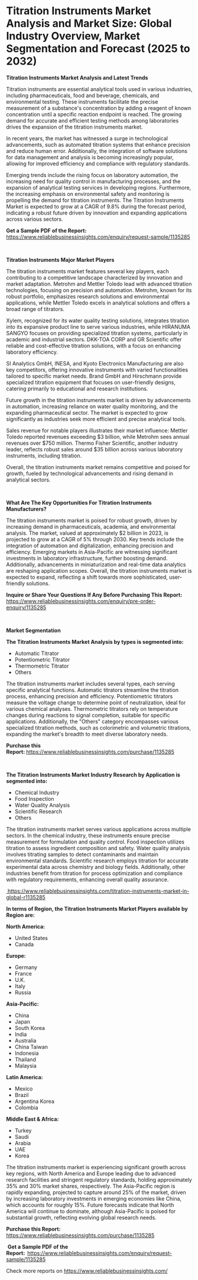 <p><h1>Titration Instruments Market Analysis and Market Size: Global Industry Overview, Market Segmentation and Forecast (2025 to 2032)</h1></p><p><strong>Titration Instruments Market Analysis and Latest Trends</strong></p>
<p><p>Titration instruments are essential analytical tools used in various industries, including pharmaceuticals, food and beverage, chemicals, and environmental testing. These instruments facilitate the precise measurement of a substance's concentration by adding a reagent of known concentration until a specific reaction endpoint is reached. The growing demand for accurate and efficient testing methods among laboratories drives the expansion of the titration instruments market.</p><p>In recent years, the market has witnessed a surge in technological advancements, such as automated titration systems that enhance precision and reduce human error. Additionally, the integration of software solutions for data management and analysis is becoming increasingly popular, allowing for improved efficiency and compliance with regulatory standards.</p><p>Emerging trends include the rising focus on laboratory automation, the increasing need for quality control in manufacturing processes, and the expansion of analytical testing services in developing regions. Furthermore, the increasing emphasis on environmental safety and monitoring is propelling the demand for titration instruments. The Titration Instruments Market is expected to grow at a CAGR of 9.8% during the forecast period, indicating a robust future driven by innovation and expanding applications across various sectors.</p></p>
<p><strong>Get a Sample PDF of the Report:&nbsp;</strong> <a href="https://www.reliablebusinessinsights.com/enquiry/request-sample/1135285?utm_campaign=3113&utm_medium=2&utm_source=Github&utm_content=ia&utm_term=09042025&utm_id=titration-instruments">https://www.reliablebusinessinsights.com/enquiry/request-sample/1135285</a></p>
<p>&nbsp;</p>
<p><strong>Titration Instruments Major Market Players</strong></p>
<p><p>The titration instruments market features several key players, each contributing to a competitive landscape characterized by innovation and market adaptation. Metrohm and Mettler Toledo lead with advanced titration technologies, focusing on precision and automation. Metrohm, known for its robust portfolio, emphasizes research solutions and environmental applications, while Mettler Toledo excels in analytical solutions and offers a broad range of titrators.</p><p>Xylem, recognized for its water quality testing solutions, integrates titration into its expansive product line to serve various industries, while HIRANUMA SANGYO focuses on providing specialized titration systems, particularly in academic and industrial sectors. DKK-TOA CORP and GR Scientific offer reliable and cost-effective titration solutions, with a focus on enhancing laboratory efficiency.</p><p>SI Analytics GmbH, INESA, and Kyoto Electronics Manufacturing are also key competitors, offering innovative instruments with varied functionalities tailored to specific market needs. Brand GmbH and Hirschmann provide specialized titration equipment that focuses on user-friendly designs, catering primarily to educational and research institutions.</p><p>Future growth in the titration instruments market is driven by advancements in automation, increasing reliance on water quality monitoring, and the expanding pharmaceutical sector. The market is expected to grow significantly as industries seek more efficient and precise analytical tools.</p><p>Sales revenue for notable players illustrates their market influence: Mettler Toledo reported revenues exceeding $3 billion, while Metrohm sees annual revenues over $750 million. Thermo Fisher Scientific, another industry leader, reflects robust sales around $35 billion across various laboratory instruments, including titration.</p><p>Overall, the titration instruments market remains competitive and poised for growth, fueled by technological advancements and rising demand in analytical sectors.</p></p>
<p>&nbsp;</p>
<p><strong>What Are The Key Opportunities For Titration Instruments Manufacturers?</strong></p>
<p><p>The titration instruments market is poised for robust growth, driven by increasing demand in pharmaceuticals, academia, and environmental analysis. The market, valued at approximately $2 billion in 2023, is projected to grow at a CAGR of 5% through 2030. Key trends include the integration of automation and digitalization, enhancing precision and efficiency. Emerging markets in Asia-Pacific are witnessing significant investments in laboratory infrastructure, further boosting demand. Additionally, advancements in miniaturization and real-time data analytics are reshaping application scopes. Overall, the titration instruments market is expected to expand, reflecting a shift towards more sophisticated, user-friendly solutions.</p></p>
<p><strong>Inquire or Share Your Questions If Any Before Purchasing This Report:</strong> <a href="https://www.reliablebusinessinsights.com/enquiry/pre-order-enquiry/1135285?utm_campaign=3113&utm_medium=2&utm_source=Github&utm_content=ia&utm_term=09042025&utm_id=titration-instruments">https://www.reliablebusinessinsights.com/enquiry/pre-order-enquiry/1135285</a></p>
<p>&nbsp;</p>
<p><strong>Market Segmentation</strong></p>
<p><strong>The Titration Instruments Market Analysis by types is segmented into:</strong></p>
<p><ul><li>Automatic Titrator</li><li>Potentiometric Titrator</li><li>Thermometric Titrator</li><li>Others</li></ul></p>
<p><p>The titration instruments market includes several types, each serving specific analytical functions. Automatic titrators streamline the titration process, enhancing precision and efficiency. Potentiometric titrators measure the voltage change to determine point of neutralization, ideal for various chemical analyses. Thermometric titrators rely on temperature changes during reactions to signal completion, suitable for specific applications. Additionally, the "Others" category encompasses various specialized titration methods, such as colorimetric and volumetric titrations, expanding the market's breadth to meet diverse laboratory needs.</p></p>
<p><strong>Purchase this Report:&nbsp;</strong><a href="https://www.reliablebusinessinsights.com/purchase/1135285?utm_campaign=3113&utm_medium=2&utm_source=Github&utm_content=ia&utm_term=09042025&utm_id=titration-instruments">https://www.reliablebusinessinsights.com/purchase/1135285</a></p>
<p>&nbsp;</p>
<p><strong>The Titration Instruments Market Industry Research by Application is segmented into:</strong></p>
<p><ul><li>Chemical Industry</li><li>Food Inspection</li><li>Water Quality Analysis</li><li>Scientific Research</li><li>Others</li></ul></p>
<p><p>The titration instruments market serves various applications across multiple sectors. In the chemical industry, these instruments ensure precise measurement for formulation and quality control. Food inspection utilizes titration to assess ingredient composition and safety. Water quality analysis involves titrating samples to detect contaminants and maintain environmental standards. Scientific research employs titration for accurate experimental data across chemistry and biology fields. Additionally, other industries benefit from titration for process optimization and compliance with regulatory requirements, enhancing overall quality assurance.</p></p>
<p><a href="https://www.reliablebusinessinsights.com/titration-instruments-market-in-global-r1135285?utm_campaign=3113&utm_medium=2&utm_source=Github&utm_content=ia&utm_term=09042025&utm_id=titration-instruments">&nbsp;https://www.reliablebusinessinsights.com/titration-instruments-market-in-global-r1135285</a></p>
<p><strong>In terms of Region, the Titration Instruments Market Players available by Region are:</strong></p>
<p>
    <p> <strong> North America: </strong>
        <ul>
            <li>United States</li>
            <li>Canada</li>
        </ul>
        </p> 
    <p> <strong> Europe: </strong>
        <ul>
            <li>Germany</li>
            <li>France</li>
            <li>U.K.</li>
            <li>Italy</li>
            <li>Russia</li>
        </ul>
        </p> 
    <p> <strong> Asia-Pacific: </strong>
        <ul>
            <li>China</li>
            <li>Japan</li>
            <li>South Korea</li>
            <li>India</li>
            <li>Australia</li>
            <li>China Taiwan</li>
            <li>Indonesia</li>
            <li>Thailand</li>
            <li>Malaysia</li>
        </ul>
        </p> 
    <p> <strong> Latin America: </strong>
        <ul>
            <li>Mexico</li>
            <li>Brazil</li>
            <li>Argentina Korea</li>
            <li>Colombia</li>
        </ul>
        </p> 
    <p> <strong> Middle East & Africa: </strong>
        <ul>
            <li>Turkey</li>
            <li>Saudi</li>
            <li>Arabia</li>
            <li>UAE</li>
            <li>Korea</li>
        </ul>
    </p>
    </p>
<p><p>The titration instruments market is experiencing significant growth across key regions, with North America and Europe leading due to advanced research facilities and stringent regulatory standards, holding approximately 35% and 30% market shares, respectively. The Asia-Pacific region is rapidly expanding, projected to capture around 25% of the market, driven by increasing laboratory investments in emerging economies like China, which accounts for roughly 15%. Future forecasts indicate that North America will continue to dominate, although Asia-Pacific is poised for substantial growth, reflecting evolving global research needs.</p></p>
<p><strong>Purchase this Report: </strong><a href="https://www.reliablebusinessinsights.com/purchase/1135285?utm_campaign=3113&utm_medium=2&utm_source=Github&utm_content=ia&utm_term=09042025&utm_id=titration-instruments">https://www.reliablebusinessinsights.com/purchase/1135285</a></p>
<p>&nbsp;<strong>Get a Sample PDF of the Report:&nbsp;&nbsp;</strong><a href="https://www.reliablebusinessinsights.com/enquiry/request-sample/1135285?utm_campaign=3113&utm_medium=2&utm_source=Github&utm_content=ia&utm_term=09042025&utm_id=titration-instruments">https://www.reliablebusinessinsights.com/enquiry/request-sample/1135285</a></p>
<p><strong></strong></p>
<p>Check more reports on <a href="https://www.reliablebusinessinsights.com/?utm_campaign=3113&utm_medium=2&utm_source=Github&utm_content=ia&utm_term=09042025&utm_id=titration-instruments">https://www.reliablebusinessinsights.com/</a></p>